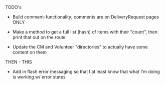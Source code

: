 TODO's

* Build comment-functionality; comments are on DeliveryRequest pages ONLY

* Make a method to get a full list (hash) of items with their "count", then print that out on the route

* Update the CM and Volunteer "directories" to actually have some content on them

THEN - THIS
* Add in flash error messaging so that I at least know that what I'm doing is working w/ error states
